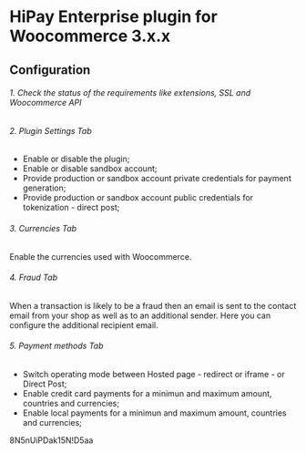 # HiPay Enterprise plugin for Woocommerce 3.x.x

## Configuration
###### 1. Check the status of the requirements like extensions, SSL and Woocommerce API
###
###
###### 2. Plugin Settings Tab
- Enable or disable the plugin;
- Enable or disable sandbox account;
- Provide production or sandbox account private credentials for payment generation;
- Provide production or sandbox account public credentials for tokenization - direct post;
###### 3. Currencies Tab
Enable the currencies used with Woocommerce.
###### 4. Fraud Tab
When a transaction is likely to be a fraud then an email is sent to the contact email from your shop as well as to an additional sender. Here you can configure the additional recipient email.
###### 5. Payment methods Tab
- Switch operating mode between Hosted page - redirect or iframe - or Direct Post;
- Enable credit card payments for a minimun and maximum amount, countries and currencies;
- Enable local payments for a minimun and maximum amount, countries and currencies;

8N5nUiPDak15N!D5aa